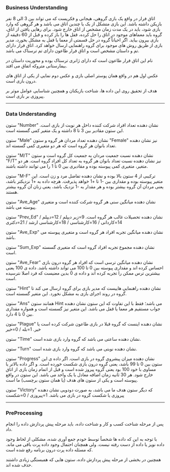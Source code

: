 ### Business Understanding

اتاق فرار در واقع یک بازی گروهی، هیجانی و فکریست که می تواند بین 3 الی 8 نفر بازیکن داشته باشد.
این بازی متشکل از یک یا چندین اتاق می باشد و هر گروهی که وارد بازی شود، باید در یک مدت زمان مشخص از اتاق خارج شود.
برای رهایی یافتن از اتاق، گروه باید معماهای موجود در اتاق را حل کرده، قفل ها را باز کرده و قبل از 60 دقیقه از بازی بیرون بیاید.
اگر احیاناً گروه در حل قسمتی از معما یا قفل به مشکل بخورد، مدیر بازی از طریق روش های موجود برای گروه راهنمایی ارسال خواهد کرد.
اتاق فرار دارای تم و داستان مشخص است و اتاق فرار طاعون دارای تم ترسناک می باشد.

نام این اتاق فرار طاعون است که دارای ژانری ترسناک بوده و محوریت داستان در بیمارستانی متروکه اتفاق می افتد.

عکس اول هم در واقع همان پوستر اصلی بازی و عکس دوم نمایی از یکی از اتاق های درون بازی است.

هدف از تحقیق روی این داده ها، شناخت بازیکنان و همچنین شناسایی عوامل موثر بر پیروزی بر بازی است.

----
### Data Understanding

ستون "Number" نشان دهنده تعداد افراد شرکت کننده داخل هر نوبت از بازی است. این ستون مقادیر بین 3 تا 8 داشته و یک متغیر کمی گسسته است.

ستون "Male" نشان دهنده تعداد مردان هر گروه و ستون "Female" نیز نشان دهنده تعداد بانوان هر گروه است که هر دو متغیری کمی گسسته اند.

ستون "M/T" نشان دهنده نسبت جمعیت مردان به جمعیت کل گروه است و ستون "F/T" نیز نشان دهنده نسبت تعداد بانوان هر گروه به تعداد کل افراد گروه است.
هر دو متغیر، متغیری کمی پیوسته بوده و مقادیری بین 0 تا 1 را می توانند داشته باشند.

ستون "M-F" ترکیبی از 4 ستون بالا بوده و نشان دهنده تفاضل مرد و زن است. این متغیر پیوسته بوده و مقداری بین -1 تا +1 خواهد پذیرفت. هرچه داده به +1 نزدیکتر باشد،
یعنی مردان آن گروه بیشتر بوده و هر مقدار به -1 نزدیک باشد، یعنی زنان آن گروه بیشتر هستند.

ستون "Ave_Age" نشان دهنده میانگین سنی هر گروه شرکت کننده است و متغیری پیوسته می باشد.

ستون "Prev_Ed" نشان دهنده تحصیلات غالب هر گروه است. 9=زیر دیپلم / 12=دیپلم / 14=کاردانی / 16=کارشناسی / 18=کارشناسی ارشد / 21=دکتری

ستون "Ave_Exp" نشان دهنده میانگین تجربه افراد هر گروه است و متغیری پیوسته می باشد.

ستون "Sum_Exp" نشان دهنده مجموع تجربه افراد گروه است که متغیری گسسته است.

ستون "Ave_Fear" نشان دهنده میانگین ترسی است که افراد هر گروه درون بازی احساس کرده اند و مقداری پیوسته بین 0 تا 100 می تواند داشته باشد.
داده ی 100 یعنی بیشترین ترس ممکن را تجربه کرده اند و داده ی 0 بدین معنیست که فرد اصلا نترسیده است.

ستون "Hint" نشان دهنده راهنمایی هاییست که مدیر بازی برای گروه ارسال می کند تا گروه در روند اجرای بازی به مشکل نخورد. این متغیر گسسته است.

ستون "Ans" همانند ستون Hint می باشد؛ فقط با این تفاوت که این ستون نشان دهنده جواب مستقیم هر معما یا قفل می باشد.
این متغیر نیز گسسته است و همواره مقداری بین 0 تا 4 دارد.

ستون "Plague" نشان دهنده اینست که گروه قبلا در بازی طاعون شرکت کرده است یا خیر. 1=بله / 0=خیر

ستون "Time" نشان دهنده ساعتی می باشد که گروه وارد بازی شده است.

ستون "Turn" نشان دهنده نوبتی می باشد که گروه وارد بازی شده است.

ستون "Progress" نشان دهنده میزان پیشروی گروه در بازی است. اگر داده ی این ستون بین 0 تا 99 باشد، یعنی گروه درون بازی شکست خورده است.
و اگر داده بالاتر یا مساوی با خود 100 بود یعنی گروه پیروز شده است و قبل از اتمام زمان بازی از اتاق خارج شود. هر 30 ثانیه زمان اضافه معادل با یک واحد می باشد.
این ستون در واقع پیوسته است و یکی از ستون های هدف (یا همان ستون برچسب) ما است.

ستون "Victory" که دیگر ستون هدف ما می باشد، به صورت دودویی نشان دهنده پیروزی یا شکست گروه در بازی می باشد. 1=پیروزی / 0=شکست

----
### PreProcessing
پس از مرحله شناخت کسب و کار و شناخت داده، باید مرحله پیش پردازش داده را انجام داد.

با توجه به این که داده ها شخصاً توسط خودم جمع آوری شده، مشکلی از لحاظ وجود داده نویز یا داده از دست رفته نیست. ولی همچنان احتمال وجود داده پرت باقی می ماند.
که مسئله داده پرت درون برنامه رفع شده است.

همچنین در بخشی از مرحله پیش پردازش داده، ستون هایی که همبستگی زیادی داشتند حذف شده اند.
